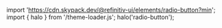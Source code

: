 <!--
type: template
name: radio-button
-->

import 'https://cdn.skypack.dev/@refinitiv-ui/elements/radio-button?min';
import { halo } from '/theme-loader.js';
halo('radio-button');